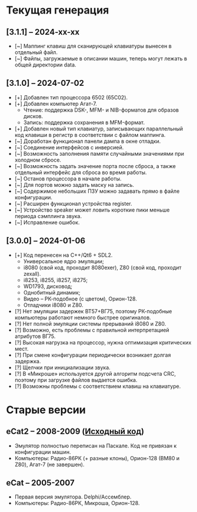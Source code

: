 # Текущая генерация

## [3.1.1] &ndash; 2024-xx-xx
- [~] Маппинг клавиш для сканирующей клавиатуры вынесен в отдельный файл.
- [~] Файлы, загружаемые в описании машин, теперь могут лежать в общей директории data.

## [3.1.0] &ndash; 2024-07-02
- [+] Добавлен тип процессора 6502 (65C02).
- [+] Добавлен компьютер Агат-7.
    - Чтение: поддержка DSK-, MFM- и NIB-форматов для образов дисков.
    - Запись: поддержка сохранения в MFM-формат.
- [+] Добавлен новый тип клавиатур, записывающих параллельный код клавиши в регистр в соответствии с файлом маппинга.
- [~] Доработан функционал панели дампа в окне отладки.
- [~] Соединение интерфейсов с инверсией.
- [~] Возможность заполнения памяти случайными значениями при холодном сбросе.
- [~] Возможность задать значение порта после сброса, а также отдельный интерфейс для сброса во время работы.
- [~] Останов процессора в начале работы.
- [~] Для портов можно задать маску на запись.
- [~] Содержимое небольших ПЗУ можно задавать прямо в файле конфигурации.
- [~] Расширен функционал устройства register.
- [~] Устройство speaker может ловить короткие пики меньше периода сэмплинга звука.
- [~] Исправление ошибок.

## [3.0.0] &ndash; 2024-01-06
- [+] Код перенесен на C++/Qt6 + SDL2.
    - Универсальное ядро эмуляции; 
    - i8080 (свой код, проходит 8080exer), Z80 (свой код, проходит zexall).
    - i8253, i8255, i8257, i8275;
    - WD1793, дисковод;
    - Однобитный динамик;
    - Видео &ndash; РК-подобное (с цветом), Орион-128.
    - Отладчики i8080 и Z80.
- [?] Нет эмуляции задержек ВТ57+ВГ75, поэтому РК-подобные компьютеры работают немного быстрее оригиналов.
- [?] Нет полной эмуляции системы прерываний i8080 и Z80.
- [?] Возможно, есть проблемы с правильной интерпретацией атрибутов ВГ75.
- [?] Высокая нагрузка на процессор, нужна оптимизация критических мест.
- [?] При смене конфигурации периодически возникает долгая задержка.
- [?] Щелчки при инициализации звука.
- [?] В «Микроше» используется другой алгоритм подсчета CRC, поэтому при загрузке файлов выдается ошибка.
- [?] Возможны проблемы с соответствием клавиш на клавиатуре.
  
# Старые версии

## eCat2 &ndash; 2008-2009 ([Исходный код](https://github.com/Ptr314/ecat2))
* Эмулятор полностью переписан на Паскале. Код не привязан к конфигурации машин. 
* Компьютеры: Радио-86РК (+ разные клоны), Орион-128 (ВМ80 и Z80), Агат-7 (не завершен).

## eCat &ndash; 2005-2007
* Первая версия эмулятора. Delphi/Ассемблер. 
* Компьютеры: Радио-86РК, Микроша, Орион-128.
